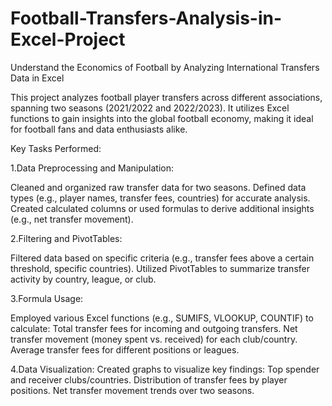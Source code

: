 # Football-Transfers-Analysis-in-Excel-Project
Understand the Economics of Football by Analyzing International Transfers Data in Excel

This project analyzes football player transfers across different associations, spanning two seasons (2021/2022 and 2022/2023). It utilizes Excel functions to gain insights into the global football economy, making it ideal for football fans and data enthusiasts alike.

Key Tasks Performed:

1.Data Preprocessing and Manipulation:

Cleaned and organized raw transfer data for two seasons.
Defined data types (e.g., player names, transfer fees, countries) for accurate analysis.
Created calculated columns or used formulas to derive additional insights (e.g., net transfer movement).

2.Filtering and PivotTables:

Filtered data based on specific criteria (e.g., transfer fees above a certain threshold, specific countries).
Utilized PivotTables to summarize transfer activity by country, league, or club.

3.Formula Usage:

Employed various Excel functions (e.g., SUMIFS, VLOOKUP, COUNTIF) to calculate:
Total transfer fees for incoming and outgoing transfers.
Net transfer movement (money spent vs. received) for each club/country.
Average transfer fees for different positions or leagues.

4.Data Visualization:
Created  graphs to visualize key findings:
Top spender and receiver clubs/countries.
Distribution of transfer fees by player positions.
Net transfer movement trends over two seasons.
